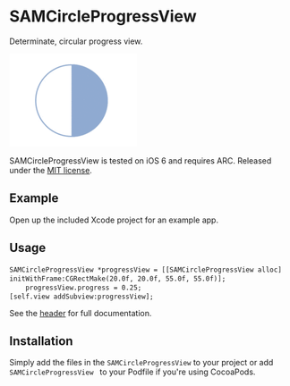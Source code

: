 # SAMCircleProgressView

Determinate, circular progress view.

![SAMCircleProgressView animated](Example.gif)

SAMCircleProgressView is tested on iOS 6 and requires ARC. Released under the [MIT license](LICENSE).

## Example

Open up the included Xcode project for an example app.

## Usage

``` objc
SAMCircleProgressView *progressView = [[SAMCircleProgressView alloc] initWithFrame:CGRectMake(20.0f, 20.0f, 55.0f, 55.0f)];
	progressView.progress = 0.25;
[self.view addSubview:progressView];
```

See the [header](SAMCircleProgressView/SAMCircleProgressView.h) for full documentation.

## Installation

Simply add the files in the `SAMCircleProgressView` to your project or add `SAMCircleProgressView ` to your Podfile if you're using CocoaPods.
